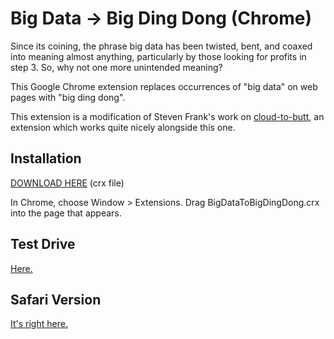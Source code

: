 Big Data → Big Ding Dong (Chrome)
=============

Since its coining, the phrase big data has been twisted, bent, and coaxed into meaning almost anything, particularly by those looking for profits in step 3. So, why not one more unintended meaning? 

This Google Chrome extension replaces occurrences of "big data" on web pages with "big ding dong".

This extension is a modification of Steven Frank's work on [cloud-to-butt](https://github.com/panicsteve/cloud-to-butt), an extension which works quite nicely alongside this one.

Installation
------------

[DOWNLOAD HERE](https://github.com/doogiecode/big-data-to-big-ding-dong-chrome/blob/master/BigDataToBigDingDong.crx?raw=true) (crx file)

In Chrome, choose Window > Extensions.  Drag BigDataToBigDingDong.crx into the page that appears.

Test Drive
----------

[Here.](https://www.google.com/search?q=big+data+in+the+cloud)


Safari Version
--------------

[It's right here.](https://github.com/doogiecode/big-data-to-big-ding-dong-safari)
